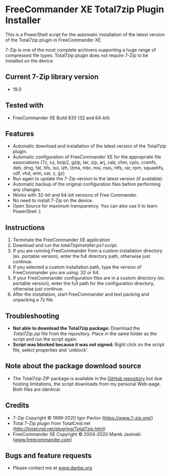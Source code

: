 # FreeCommander XE Total7zip Plugin Installer

This is a PowerShell script for the automatic installation of the latest version of the Total7zip plugin in FreeCommander XE.

7-Zip is one of the most complete archivers supporting a huge range of compressed file types. Total7zip plugin does not require 7-Zip to be installed on the device.

## Current 7-Zip library version
* 19.0

## Tested with
* FreeCommander XE Build 830 (32 and 64-bit)

## Features
* Automatic download and installation of the latest version of the Total7zip plugin. 
* Automatic configuration of FreeCommander XE for the appropriate file associations (7z, xz, bzip2, gzip, tar, zip, arj, cab, chm, cpio, cramfs, deb, dmg, fat, hfs, iso, lzh, lzma, mbr, msi, nsis, ntfs, rar, rpm, squashfs, udf, vhd, wim, xar, z, gz)
* Run again to update the 7-Zip version to the latest version (if available). 
* Automatic backup of the original configuration files before performing any changes. 
* Works with 32-bit and 64-bit versions of Free Commander. 
* No need to install 7-Zip on the device.
* Open Source for maximum transparency. You can also use it to learn PowerShell :)

## Instructions
1. Terminate the FreeCommander XE application
2. Download and run the *total7zipinstaller.ps1* script.
3. If you are running FreeCommander from a custom installation directory (ex. portable version), enter the full directory path, otherwise just continue.
4. If you selected a custom installation path, type the version of FreeCommander you are using: 32 or 64.
5. If your FreeCommander configuration files are in a custom directory (ex. portable version), enter the full path for the configuration directory, otherwise just continue.
6. After the installation, start FreeCommander and test packing and unpacking a *7z* file. 

## Troubleshooting
* **Not able to download the Total7zip package:** Download the *Total7Zip.zip* file from the repository. Place in the same folder as the script and run the script again.
* **Script was blocked because it was not signed:** Right click on the script file, select properties and 'unblock'.

## Note about the package download source
* The Total7zip ZIP package is available in the [GitHub repository](https://github.com/danpeig/freecommander_total7zip_installer) but due hosting limitations, the script downloads from my personal Web-page. Both files are identical. 

## Credits
* 7-Zip Copyright © 1999-2020 Igor Pavlov (https://www.7-zip.org/)
* Total 7-Zip plugin from TotalCmd.net (http://totalcmd.net/plugring/Total7zip.html)
* FreeCommander XE Copyright © 2004-2020 Marek Jasinski (www.freecommander.com)

## Bugs and feature requests
* Please contact me at www.danbp.org

